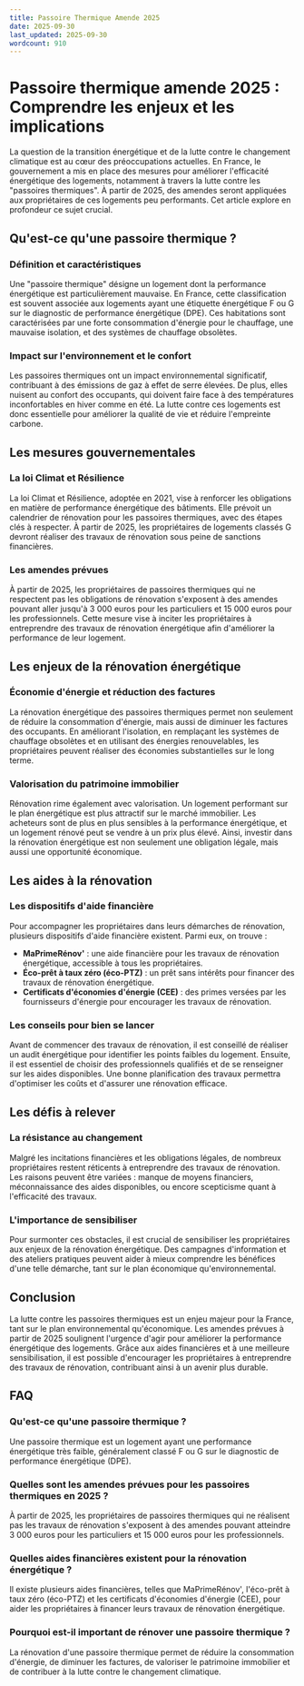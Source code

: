 ```yaml
---
title: Passoire Thermique Amende 2025
date: 2025-09-30
last_updated: 2025-09-30
wordcount: 910
---
```


# Passoire thermique amende 2025 : Comprendre les enjeux et les implications

La question de la transition énergétique et de la lutte contre le changement climatique est au cœur des préoccupations actuelles. En France, le gouvernement a mis en place des mesures pour améliorer l'efficacité énergétique des logements, notamment à travers la lutte contre les "passoires thermiques". À partir de 2025, des amendes seront appliquées aux propriétaires de ces logements peu performants. Cet article explore en profondeur ce sujet crucial.

## Qu'est-ce qu'une passoire thermique ?

### Définition et caractéristiques

Une "passoire thermique" désigne un logement dont la performance énergétique est particulièrement mauvaise. En France, cette classification est souvent associée aux logements ayant une étiquette énergétique F ou G sur le diagnostic de performance énergétique (DPE). Ces habitations sont caractérisées par une forte consommation d'énergie pour le chauffage, une mauvaise isolation, et des systèmes de chauffage obsolètes.

### Impact sur l'environnement et le confort

Les passoires thermiques ont un impact environnemental significatif, contribuant à des émissions de gaz à effet de serre élevées. De plus, elles nuisent au confort des occupants, qui doivent faire face à des températures inconfortables en hiver comme en été. La lutte contre ces logements est donc essentielle pour améliorer la qualité de vie et réduire l'empreinte carbone.

## Les mesures gouvernementales

### La loi Climat et Résilience

La loi Climat et Résilience, adoptée en 2021, vise à renforcer les obligations en matière de performance énergétique des bâtiments. Elle prévoit un calendrier de rénovation pour les passoires thermiques, avec des étapes clés à respecter. À partir de 2025, les propriétaires de logements classés G devront réaliser des travaux de rénovation sous peine de sanctions financières.

### Les amendes prévues

À partir de 2025, les propriétaires de passoires thermiques qui ne respectent pas les obligations de rénovation s'exposent à des amendes pouvant aller jusqu'à 3 000 euros pour les particuliers et 15 000 euros pour les professionnels. Cette mesure vise à inciter les propriétaires à entreprendre des travaux de rénovation énergétique afin d'améliorer la performance de leur logement.

## Les enjeux de la rénovation énergétique

### Économie d'énergie et réduction des factures

La rénovation énergétique des passoires thermiques permet non seulement de réduire la consommation d'énergie, mais aussi de diminuer les factures des occupants. En améliorant l'isolation, en remplaçant les systèmes de chauffage obsolètes et en utilisant des énergies renouvelables, les propriétaires peuvent réaliser des économies substantielles sur le long terme.

### Valorisation du patrimoine immobilier

Rénovation rime également avec valorisation. Un logement performant sur le plan énergétique est plus attractif sur le marché immobilier. Les acheteurs sont de plus en plus sensibles à la performance énergétique, et un logement rénové peut se vendre à un prix plus élevé. Ainsi, investir dans la rénovation énergétique est non seulement une obligation légale, mais aussi une opportunité économique.

## Les aides à la rénovation

### Les dispositifs d'aide financière

Pour accompagner les propriétaires dans leurs démarches de rénovation, plusieurs dispositifs d'aide financière existent. Parmi eux, on trouve :

- **MaPrimeRénov'** : une aide financière pour les travaux de rénovation énergétique, accessible à tous les propriétaires.
- **Éco-prêt à taux zéro (éco-PTZ)** : un prêt sans intérêts pour financer des travaux de rénovation énergétique.
- **Certificats d'économies d'énergie (CEE)** : des primes versées par les fournisseurs d'énergie pour encourager les travaux de rénovation.

### Les conseils pour bien se lancer

Avant de commencer des travaux de rénovation, il est conseillé de réaliser un audit énergétique pour identifier les points faibles du logement. Ensuite, il est essentiel de choisir des professionnels qualifiés et de se renseigner sur les aides disponibles. Une bonne planification des travaux permettra d'optimiser les coûts et d'assurer une rénovation efficace.

## Les défis à relever

### La résistance au changement

Malgré les incitations financières et les obligations légales, de nombreux propriétaires restent réticents à entreprendre des travaux de rénovation. Les raisons peuvent être variées : manque de moyens financiers, méconnaissance des aides disponibles, ou encore scepticisme quant à l'efficacité des travaux.

### L'importance de sensibiliser

Pour surmonter ces obstacles, il est crucial de sensibiliser les propriétaires aux enjeux de la rénovation énergétique. Des campagnes d'information et des ateliers pratiques peuvent aider à mieux comprendre les bénéfices d'une telle démarche, tant sur le plan économique qu'environnemental.

## Conclusion

La lutte contre les passoires thermiques est un enjeu majeur pour la France, tant sur le plan environnemental qu'économique. Les amendes prévues à partir de 2025 soulignent l'urgence d'agir pour améliorer la performance énergétique des logements. Grâce aux aides financières et à une meilleure sensibilisation, il est possible d'encourager les propriétaires à entreprendre des travaux de rénovation, contribuant ainsi à un avenir plus durable.

## FAQ

### Qu'est-ce qu'une passoire thermique ?

Une passoire thermique est un logement ayant une performance énergétique très faible, généralement classé F ou G sur le diagnostic de performance énergétique (DPE).

### Quelles sont les amendes prévues pour les passoires thermiques en 2025 ?

À partir de 2025, les propriétaires de passoires thermiques qui ne réalisent pas les travaux de rénovation s'exposent à des amendes pouvant atteindre 3 000 euros pour les particuliers et 15 000 euros pour les professionnels.

### Quelles aides financières existent pour la rénovation énergétique ?

Il existe plusieurs aides financières, telles que MaPrimeRénov', l'éco-prêt à taux zéro (éco-PTZ) et les certificats d'économies d'énergie (CEE), pour aider les propriétaires à financer leurs travaux de rénovation énergétique.

### Pourquoi est-il important de rénover une passoire thermique ?

La rénovation d'une passoire thermique permet de réduire la consommation d'énergie, de diminuer les factures, de valoriser le patrimoine immobilier et de contribuer à la lutte contre le changement climatique.